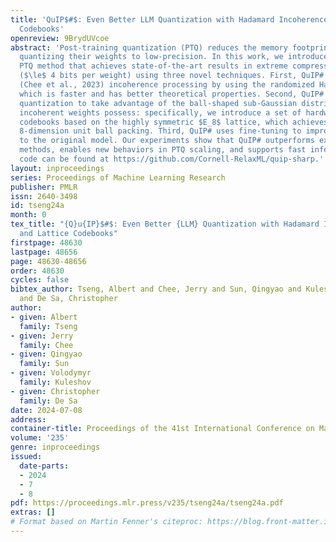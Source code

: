 ```yaml
---
title: 'QuIP$#$: Even Better LLM Quantization with Hadamard Incoherence and Lattice
  Codebooks'
openreview: 9BrydUVcoe
abstract: 'Post-training quantization (PTQ) reduces the memory footprint of LLMs by
  quantizing their weights to low-precision. In this work, we introduce QuIP#, a weight-only
  PTQ method that achieves state-of-the-art results in extreme compression regimes
  ($\le$ 4 bits per weight) using three novel techniques. First, QuIP# improves QuIP’s
  (Chee et al., 2023) incoherence processing by using the randomized Hadamard transform,
  which is faster and has better theoretical properties. Second, QuIP# uses vector
  quantization to take advantage of the ball-shaped sub-Gaussian distribution that
  incoherent weights possess: specifically, we introduce a set of hardware-efficient
  codebooks based on the highly symmetric $E_8$ lattice, which achieves the optimal
  8-dimension unit ball packing. Third, QuIP# uses fine-tuning to improve fidelity
  to the original model. Our experiments show that QuIP# outperforms existing PTQ
  methods, enables new behaviors in PTQ scaling, and supports fast inference. Our
  code can be found at https://github.com/Cornell-RelaxML/quip-sharp.'
layout: inproceedings
series: Proceedings of Machine Learning Research
publisher: PMLR
issn: 2640-3498
id: tseng24a
month: 0
tex_title: "{Q}u{IP}$#$: Even Better {LLM} Quantization with Hadamard Incoherence
  and Lattice Codebooks"
firstpage: 48630
lastpage: 48656
page: 48630-48656
order: 48630
cycles: false
bibtex_author: Tseng, Albert and Chee, Jerry and Sun, Qingyao and Kuleshov, Volodymyr
  and De Sa, Christopher
author:
- given: Albert
  family: Tseng
- given: Jerry
  family: Chee
- given: Qingyao
  family: Sun
- given: Volodymyr
  family: Kuleshov
- given: Christopher
  family: De Sa
date: 2024-07-08
address:
container-title: Proceedings of the 41st International Conference on Machine Learning
volume: '235'
genre: inproceedings
issued:
  date-parts:
  - 2024
  - 7
  - 8
pdf: https://proceedings.mlr.press/v235/tseng24a/tseng24a.pdf
extras: []
# Format based on Martin Fenner's citeproc: https://blog.front-matter.io/posts/citeproc-yaml-for-bibliographies/
---
```

